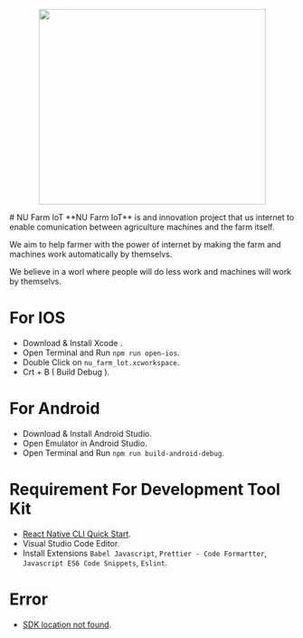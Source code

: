 <p align="center">
  <img width="401" height="345" src="https://firebasestorage.googleapis.com/v0/b/nu-farm-iot.appspot.com/o/Logo.png?alt=media&token=385f5e97-3823-46aa-8ed5-db8cc4ed9a4a">
</p>
# NU Farm IoT
 **NU Farm IoT** is and innovation project that us internet to enable comunication between agriculture machines and the farm itself.  
 
  We aim to help farmer with the power of internet by making the farm and machines work automatically by themselvs.  
  
  We believe in a worl where people will do less work and machines will work by themselvs.
# For IOS
+ Download & Install Xcode .
+ Open Terminal and Run `npm run open-ios`.
+ Double Click on `nu_farm_lot.xcworkspace`.
+ Crt + B ( Build Debug ).
# For Android
+ Download & Install Android Studio.
+ Open Emulator in Android Studio.
+ Open Terminal and Run `npm run build-android-debug`.


# Requirement For Development Tool Kit
+ [React Native CLI Quick Start](https://reactnative.dev/docs/environment-setup).
+ Visual Studio Code Editor.
+ Install Extensions `Babel Javascript`, `Prettier - Code Formartter`, `Javascript ES6 Code Snippets`, `Eslint`.


# Error
+ [SDK location not found](https://stackoverflow.com/questions/27620262/sdk-location-not-found-define-location-with-sdk-dir-in-the-local-properties-fil/35702596).
